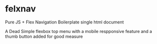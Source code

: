 # felxnav
Pure JS + Flex Navigation Boilerplate single html document


A Dead Simple flexbox top menu with a mobile respponsive feature and a thumb button added for good measure

